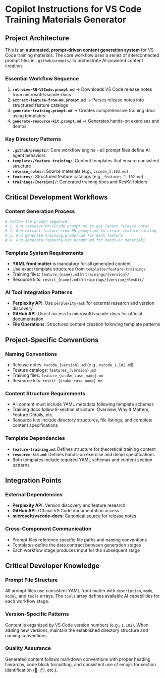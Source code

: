 # Copilot Instructions for VS Code Training Materials Generator

## Project Architecture

This is an **automated, prompt-driven content generation system** for VS Code training materials. The core workflow uses a series of interconnected prompt files in `.github/prompts/` to orchestrate AI-powered content creation.

### Essential Workflow Sequence

1. **`retreive-RN-VSCode.prompt.md`** → Downloads VS Code release notes from microsoft/vscode-docs
2. **`extract-feature-from-RN.prompt.md`** → Parses release notes into structured feature catalogs
3. **`generate-training.prompt.md`** → Creates comprehensive training docs using templates
4. **`generate-resource-kit.prompt.md`** → Generates hands-on exercises and demos

### Key Directory Patterns

- **`.github/prompts/`**: Core workflow engine - all prompt files define AI agent behaviors
- **`templates/feature-training/`**: Content templates that ensure consistent structure
- **`release_notes/`**: Source materials (e.g., `vscode_1.102.md`)
- **`features/`**: Structured feature catalogs (e.g., `features_1.102.md`)
- **`trainings/{version}/`**: Generated training docs and ResKit folders

## Critical Development Workflows

### Content Generation Process

```bash
# Follow the prompt sequence:
# 1. Run retreive-RN-VSCode.prompt.md to get latest release notes
# 2. Run extract-feature-from-RN.prompt.md to create feature catalog
# 3. Run generate-training.prompt.md for each feature
# 4. Run generate-resource-kit.prompt.md for hands-on materials
```

### Template System Requirements

- **YAML front matter** is mandatory for all generated content
- Use exact template structures from `templates/feature-training/`
- Training files: `feature_{name}.md` in `trainings/{version}/`
- Resource kits: `reskit_{name}.md` in `trainings/{version}/ResKit/`

### AI Tool Integration Patterns

- **Perplexity API**: Use `perplexity-ask` for external research and version discovery
- **GitHub API**: Direct access to microsoft/vscode-docs for official documentation
- **File Operations**: Structured content creation following template patterns

## Project-Specific Conventions

### Naming Conventions

- Release notes: `vscode_{version}.md` (e.g., `vscode_1.102.md`)
- Feature catalogs: `features_{version}.md`
- Training files: `feature_{snake_case_name}.md`
- Resource kits: `reskit_{snake_case_name}.md`

### Content Structure Requirements

- All content must include YAML metadata following template schemas
- Training docs follow 8-section structure: Overview, Why It Matters, Feature Details, etc.
- Resource kits include directory structures, file listings, and complete content specifications

### Template Dependencies

- **`feature-training.md`**: Defines structure for theoretical training content
- **`resource-kit.md`**: Defines hands-on exercise and demo specifications
- Both templates include required YAML schemas and content section patterns

## Integration Points

### External Dependencies

- **Perplexity API**: Version discovery and feature research
- **GitHub API**: Official VS Code documentation access
- **microsoft/vscode-docs**: Canonical source for release notes

### Cross-Component Communication

- Prompt files reference specific file paths and naming conventions
- Templates define the data contract between generation stages
- Each workflow stage produces input for the subsequent stage

## Critical Developer Knowledge

### Prompt File Structure

All prompt files use consistent YAML front matter with `description`, `mode`, `model`, and `tools` arrays. The `tools` array defines available AI capabilities for each workflow stage.

### Version-Specific Patterns

Content is organized by VS Code version numbers (e.g., `1.102`). When adding new versions, maintain the established directory structure and naming conventions.

### Quality Assurance

Generated content follows markdown conventions with proper heading hierarchy, code block formatting, and consistent use of emojis for section identification (🚀, 📦, etc.).
